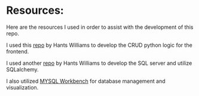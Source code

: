 # Resources:

Here are the resources I used in order to assist with the development of this repo.

I used this [repo](https://github.com/hantswilliams/HHA-504-2022/tree/main/Part6_CRUD) by Hants Williams to develop the CRUD python logic for the frontend.

I used another [repo](https://github.com/hantswilliams/HHA-504-2022/tree/main/Part5_DBs) by Hants Williams to develop the SQL server and utilize SQLalchemy.

I also utilized [MYSQL Workbench](https://www.mysql.com/products/workbench/) for database management and visualization.